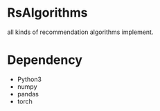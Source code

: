 # RsAlgorithms
all kinds of recommendation algorithms implement.

# Dependency
- Python3
- numpy
- pandas
- torch

